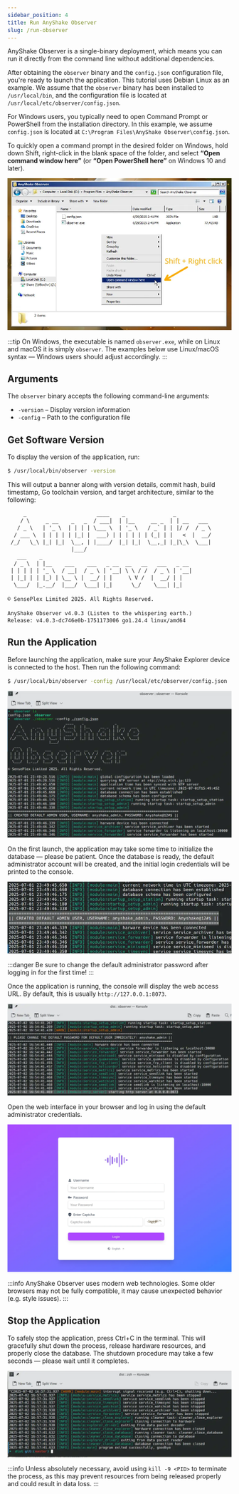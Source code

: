 ```yaml
---
sidebar_position: 4
title: Run AnyShake Observer
slug: /run-observer
---
```


AnyShake Observer is a single-binary deployment, which means you can run it directly from the command line without additional dependencies.

After obtaining the `observer` binary and the `config.json` configuration file, you're ready to launch the application. This tutorial uses Debian Linux as an example. We assume that the `observer` binary has been installed to `/usr/local/bin`, and the configuration file is located at `/usr/local/etc/observer/config.json`.

For Windows users, you typically need to open Command Prompt or PowerShell from the installation directory. In this example, we assume `config.json` is located at `C:\Program Files\AnyShake Observer\config.json`.

To quickly open a command prompt in the desired folder on Windows, hold down Shift, right-click in the blank space of the folder, and select **“Open command window here”** (or **“Open PowerShell here”** on Windows 10 and later).

![Open Command Window](img/run-observer/windows-open-terminal.webp)

:::tip
On Windows, the executable is named `observer.exe`, while on Linux and macOS it is simply `observer`. The examples below use Linux/macOS syntax — Windows users should adjust accordingly.
:::

## Arguments

The `observer` binary accepts the following command-line arguments:

- `-version` – Display version information
- `-config` – Path to the configuration file

## Get Software Version

To display the version of the application, run:

```bash
$ /usr/local/bin/observer -version
```

This will output a banner along with version details, commit hash, build timestamp, Go toolchain version, and target architecture, similar to the following:

```
     _                      ____    _               _
    / \     _ __    _   _  / ___|  | |__     __ _  | | __   ___
   / _ \   | '_ \  | | | | \___ \  | '_ \   / _` | | |/ /  / _ \
  / ___ \  | | | | | |_| |  ___) | | | | | | (_| | |   <  |  __/
 /_/   \_\ |_| |_|  \__, | |____/  |_| |_|  \__,_| |_|\_\  \___|
                    |___/
   ___    _
  / _ \  | |__    ___    ___   _ __  __   __   ___   _ __
 | | | | | '_ \  / __|  / _ \ | '__| \ \ / /  / _ \ | '__|
 | |_| | | |_) | \__ \ |  __/ | |     \ V /  |  __/ | |
  \___/  |_.__/  |___/  \___| |_|      \_/    \___| |_|

© SensePlex Limited 2025. All Rights Reserved.

AnyShake Observer v4.0.3 (Listen to the whispering earth.)
Release: v4.0.3-dc746e0b-1751173006 go1.24.4 linux/amd64
```

## Run the Application

Before launching the application, make sure your AnyShake Explorer device is connected to the host. Then run the following command:

```bash
$ /usr/local/bin/observer -config /usr/local/etc/observer/config.json
```

![Run Observer](img/run-observer/start-observer.webp)

On the first launch, the application may take some time to initialize the database — please be patient. Once the database is ready, the default administrator account will be created, and the initial login credentials will be printed to the console.

![Default Account](img/run-observer/default-account.webp)

:::danger
Be sure to change the default administrator password after logging in for the first time!
:::

Once the application is running, the console will display the web access URL. By default, this is usually `http://127.0.0.1:8073`.

![Access URL](img/run-observer/webui-access-url.webp)

Open the web interface in your browser and log in using the default administrator credentials.

![Web Interface](img/run-observer/login-form.webp)

:::info
AnyShake Observer uses modern web technologies. Some older browsers may not be fully compatible, it may cause unexpected behavior (e.g. style issues).
:::

## Stop the Application

To safely stop the application, press Ctrl+C in the terminal. This will gracefully shut down the process, release hardware resources, and properly close the database. The shutdown procedure may take a few seconds — please wait until it completes.

![Stop Observer](img/run-observer/stop-observer.webp)

:::info
Unless absolutely necessary, avoid using `kill -9 <PID>` to terminate the process, as this may prevent resources from being released properly and could result in data loss.
:::
